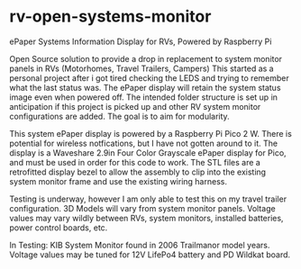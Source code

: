 # rv-open-systems-monitor
ePaper Systems Information Display for RVs, Powered by Raspberry Pi

Open Source solution to provide a drop in replacement to system monitor panels in RVs (Motorhomes, Travel Trailers, Campers)
This started as a personal project after i got tired checking the LEDS and trying to remember what the last status was. The ePaper display will retain the system status image even when powered off.
The intended folder structure is set up in anticipation if this project is picked up and other RV system monitor configurations are added. The goal is to aim for modularity.

This system ePaper display is powered by a Raspberry Pi Pico 2 W. There is potential for wireless notfications, but I have not gotten around to it.
The display is a Waveshare 2.9in Four Color Grayscale ePaper display for Pico, and must be used in order for this code to work.
The STL files are a retrofitted display bezel to allow the assembly to clip into the existing system monitor frame and use the existing wiring harness.

Testing is underway, however I am only able to test this on my travel trailer configuration. 3D Models will vary from system monitor panels. Voltage values may vary wildly between RVs, system monitors, installed batteries, power control boards, etc.

In Testing:
KIB System Monitor found in 2006 Trailmanor model years. Voltage values may be tuned for 12V LifePo4 battery and PD Wildkat board.

